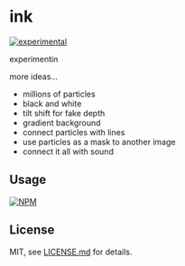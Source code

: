 # ink

[![experimental](http://badges.github.io/stability-badges/dist/experimental.svg)](http://github.com/badges/stability-badges)

experimentin

more ideas...

- millions of particles
- black and white
- tilt shift for fake depth
- gradient background
- connect particles with lines
- use particles as a mask to another image
- connect it all with sound



## Usage

[![NPM](https://nodei.co/npm/ink.png)](https://www.npmjs.com/package/ink)

## License

MIT, see [LICENSE.md](http://github.com/mattdesl/ink/blob/master/LICENSE.md) for details.
